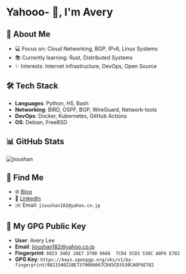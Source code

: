 # Yahooo- 👋, I'm Avery

## 🚀 About Me  
- 💻 Focus on: Cloud Networking, BGP, IPv6, Linux Systems  
- 📚 Currently learning: Rust, Distributed Systems  
- ✨ Interests: Internet infrastructure, DevOps, Open Source  

## 🛠️ Tech Stack
- **Languages**: Python, H5, Bash  
- **Networking**: BIRD, OSPF, BGP, WireGuard, Network-tools  
- **DevOps**: Docker, Kubernetes, GitHub Actions  
- **OS**: Debian, FreeBSD  

## 📊 GitHub Stats
 <img src="https://komarev.com/ghpvc/?username=jioushan&label=Profile%20views&color=0e75b6&style=flat" alt="jioushan" />

## 🔗 Find Me
- 🌐 [Blog](https://blog.jsmsr.com)  
- 💼 [LinkedIn](https://www.linkedin.com/in/avery-lee-b2015a15b)  
- ✉️ Email: `jioushan182@yahoo.co.jp`

## 🔐 My GPG Public Key

- **User**: Avery Lee
- **Email**: jioushan182@yahoo.co.jp
- **Fingerprint**: `8823 3402 28E7 3790 6666  7CD4 5CD3 530C A0F6 E782`
- **GPG Key**: `https://keys.openpgp.org/vks/v1/by-fingerprint/8823340228E7379066667CD45CD3530CA0F6E782`

